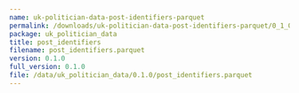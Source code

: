 ```yaml
---
name: uk-politician-data-post-identifiers-parquet
permalink: /downloads/uk-politician-data-post-identifiers-parquet/0_1_0
package: uk_politician_data
title: post_identifiers
filename: post_identifiers.parquet
version: 0.1.0
full_version: 0.1.0
file: /data/uk_politician_data/0.1.0/post_identifiers.parquet
---
```

